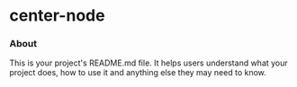 center-node
===========

### About

This is your project's README.md file. It helps users understand what your
project does, how to use it and anything else they may need to know.